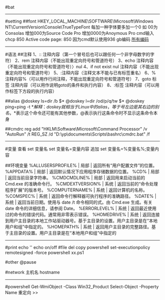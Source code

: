 #bat

---
#setting
##font
HKEY_LOCAL_MACHINE\SOFTWARE\Microsoft\Windows NT\CurrentVersion\Console\TrueTypeFont
每加一种字体要多加一个0
如
00为Consolas
增加000为Source Code Pro
增加0000为Anoymous Pro
cmd输入
chcp 850
Active code page: 850
因为cmd默认使用936 gb编码
[所有编码](https://msdn.microsoft.com/en-us/library/dd317756(VS.85).aspx)

---
#语法
##注释
1、:: 注释内容（第一个冒号后也可以跟任何一个非字母数字的字符）
2、rem 注释内容（不能出现重定向符号和管道符号）
3、echo 注释内容（不能出现重定向符号和管道符号）〉nul
4、if not exist nul 注释内容（不能出现重定向符号和管道符号）
5、:注释内容（注释文本不能与已有标签重名）
6、%注释内容%（可以用作行间注释，不能出现重定向符号和管道符号）
7、goto 标签 注释内容（可以用作说明goto的条件和执行内容）
8、:标签 注释内容（可以用作标签下方段的执行内容）

##alias
@doskey ls=dir /b $*
@doskey l=dir /od/p/q/tw $*
@doskey ping=ping -t $*
解释：doskey就相当于Linux中的alias，等于号左边是其右边的别名，$*表示这个命令还可能有其他参数，@表示执行这条命令时不显示这条命令本身

##cmdrc
reg add "HKLM\Software\Microsoft\Command Processor" /v "AutoRun" /t REG_SZ /d "D:\yp\documents\Scripts\bashrc\cmdrc.bat" /f

---
#变量
查看
set 变量名
set 变量名=变量内容
追加
set 变量名=%变量名%;变量内容

##环境变量
%ALLUSERSPROFILE%   | 局部 | 返回所有“用户配置文件”的位置。
%APPDATA%           | 局部 | 返回默认情况下应用程序存储数据的位置。
%CD%                | 局部 | 返回当前目录字符串。
%CMDCMDLINE%        | 局部 | 返回用来启动当前的 Cmd.exe 的准确命令行。
%CMDEXTVERSION%     | 系统 | 返回当前的“命令处理程序扩展”的版本号。
%COMPUTERNAME%      | 系统 | 返回计算机的名称。
%COMSPEC%           | 系统 | 返回命令行解释器可执行程序的准确路径。
%DATE%              | 系统 | 返回当前日期。使用与 date /t 命令相同的式。由 Cmd.exe 生成。有关 date 命令的详细信息，请参阅 Date。
%ERRORLEVEL%        | 系统 | 返回最近使用过的命令的错误代码。通常用非零表示错误。
%HOMEDRIVE%         | 系统 | 返回连接到用户主目录的本地工作站驱动器号。基于主目录的设置。用户主目录是在“本地用户和组”中指定的。
%HOMEPATH%          | 系统 | 返回用户主目录的完整路径。基于主目录的设置。用户主目录是在“本地用户和组”中指定的


---
#print
echo ''
echo on/off
#file
del
copy
powershell set-executionpolicy remotesigned -force
powershell xx.ps1

#other
@pause

#network
主机名
hostname




---
#powershell
Get-WmiObject -Class Win32_Product
Select-Object -Property Name
重定向 >>



